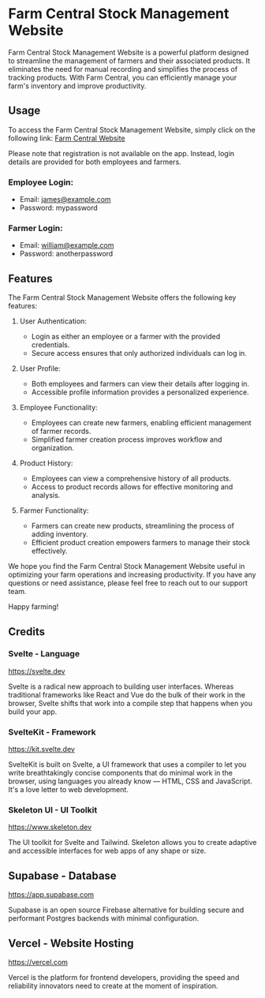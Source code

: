 # Farm Central Stock Management Website

Farm Central Stock Management Website is a powerful platform designed to streamline the management of farmers and their associated products. It eliminates the need for manual recording and simplifies the process of tracking products. With Farm Central, you can efficiently manage your farm's inventory and improve productivity.

## Usage
To access the Farm Central Stock Management Website, simply click on the following link: [Farm Central Website](https://farm-central-website.vercel.app)

Please note that registration is not available on the app. Instead, login details are provided for both employees and farmers.

### Employee Login:
- Email: james@example.com
- Password: mypassword

### Farmer Login:
- Email: william@example.com
- Password: anotherpassword

## Features
The Farm Central Stock Management Website offers the following key features:

1. User Authentication:
   - Login as either an employee or a farmer with the provided credentials.
   - Secure access ensures that only authorized individuals can log in.

2. User Profile:
   - Both employees and farmers can view their details after logging in.
   - Accessible profile information provides a personalized experience.

3. Employee Functionality:
   - Employees can create new farmers, enabling efficient management of farmer records.
   - Simplified farmer creation process improves workflow and organization.

4. Product History:
   - Employees can view a comprehensive history of all products.
   - Access to product records allows for effective monitoring and analysis.

5. Farmer Functionality:
   - Farmers can create new products, streamlining the process of adding inventory.
   - Efficient product creation empowers farmers to manage their stock effectively.

We hope you find the Farm Central Stock Management Website useful in optimizing your farm operations and increasing productivity. If you have any questions or need assistance, please feel free to reach out to our support team.

Happy farming!

## Credits
### Svelte - Language
https://svelte.dev

Svelte is a radical new approach to building user interfaces. Whereas traditional frameworks like React and Vue do the bulk of their work in the browser, Svelte shifts that work into a compile step that happens when you build your app.

### SvelteKit - Framework
https://kit.svelte.dev

SvelteKit is built on Svelte, a UI framework that uses a compiler to let you write breathtakingly concise components that do minimal work in the browser, using languages you already know — HTML, CSS and JavaScript. It's a love letter to web development.

### Skeleton UI - UI Toolkit
https://www.skeleton.dev

The UI toolkit for Svelte and Tailwind.
Skeleton allows you to create adaptive and accessible interfaces for web apps of any shape or size.

## Supabase - Database
https://app.supabase.com

Supabase is an open source Firebase alternative for building secure and performant Postgres backends with minimal configuration.

## Vercel - Website Hosting
https://vercel.com

Vercel is the platform for frontend developers, providing the speed and reliability innovators need to create at the moment of inspiration.
